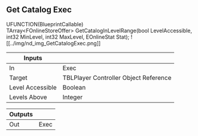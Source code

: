 ## Get Catalog Exec
UFUNCTION(BlueprintCallable)<br />    TArray&lt;FOnlineStoreOffer&gt; GetCatalogInLevelRange(bool LevelAccessible, int32 MinLevel, int32 MaxLevel, EOnlineStat Stat);
![[../img/nd_img_GetCatalogExec.png]]

|Inputs||
|--|--|
| In | Exec |
| Target | TBLPlayer Controller Object Reference |
| Level Accessible | Boolean |
| Levels Above | Integer |

|Outputs||
|--|--|
| Out | Exec |
